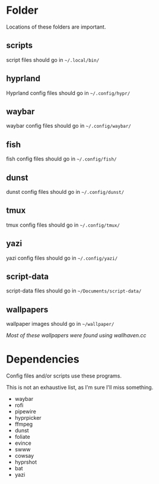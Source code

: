 # Folder 
Locations of these folders are important.

## scripts 
script files should go in `~/.local/bin/`

## hyprland
Hyprland config files should go in `~/.config/hypr/`

## waybar
waybar config files should go in `~/.config/waybar/`

## fish
fish config files should go in `~/.config/fish/`

## dunst
dunst config files should go in `~/.config/dunst/`

## tmux
tmux config files should go in `~/.config/tmux/`

## yazi
yazi config files should go in `~/.config/yazi/`

## script-data
script-data files should go in `~/Documents/script-data/`

## wallpapers
wallpaper images should go in `~/wallpaper/`

_Most of these wallpapers were found using wallhaven.cc_

# Dependencies
Config files and/or scripts use these programs.

This is not an exhaustive list, as I'm sure I'll miss something. 

- waybar
- rofi
- pipewire
- hyprpicker
- ffmpeg
- dunst
- foliate
- evince
- swww
- cowsay
- hyprshot
- bat
- yazi
